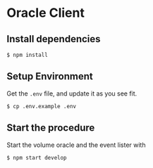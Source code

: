 # Oracle Client

## Install dependencies

```
$ npm install
```

## Setup Environment

Get the `.env` file, and update it as you see fit.

```
$ cp .env.example .env
```

## Start the procedure

Start the volume oracle and the event lister with

```
$ npm start develop
```
